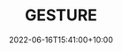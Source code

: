 ---
date: 2022-06-16T15:41:00+10:00
description: A 3D printed arm wearing a custom 'reminder' watch by @aszwabe
draft: false
icon: 2022-06-16-gesture.webp
language: en
title: GESTURE
link: https://www.instagram.com/p/CfE-xIluCK3/
alt: A photo of a white 3D printed arm wearing a modified black casio 'reminder' watch.

---